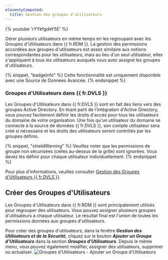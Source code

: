```yaml
---
eleventyComputed:
  title: Gestion des groupes d'utilisateurs
---
```

{% youtube 'rYYkfgdeY5E' %}

Gérer plusieurs utilisateurs en même temps en les regroupant avec les Groupes d'Utilisateurs dans {{ fr.RDM }}. La gestion des permissions accordées aux groupes d'utilisateurs est assez similaire aux notions correspondantes pour les utilisateurs, mais au lieu d'un seul utilisateur, elles s'appliquent à tous les utilisateurs auxquels vous avez assigné les groupes d'utilisateurs.

{% snippet, "badgeInfo" %}
Cette fonctionnalité est uniquement disponible avec une Source de Données Avancée.
{% endsnippet %}

### Groupes d'Utilisateurs dans {{ fr.DVLS }}

Les Groupes d'Utilisateurs dans {{ fr.DVLS }} sont en fait des liens vers des groupes Active Directory. En tirant parti de l'intégration d'Active Directory, vous pouvez facilement définir les droits d'accès pour tous les utilisateurs du domaine de votre organisation. Une fois qu'un utilisateur du domaine se connecte à la source de données {{ fr.DVLS }}, son compte utilisateur sera créé si nécessaire et les droits des utilisateurs seront contrôlés par les groupes définis.

{% snippet, "shieldWarning" %}
Veuillez noter que les permissions de groupe non sécurisées (celles au-dessus de la grille) sont ignorées. Vous devez les définir pour chaque utilisateur individuellement.
{% endsnippet %}

Pour plus d'informations, veuillez consulter [Gestion des Groupes d'Utilisateurs {{ fr.DVLS }}](/server/web-interface/administration/security-management/user-groups/).

## Créer des Groupes d'Utilisateurs

Les Groupes d'Utilisateurs dans {{ fr.RDM }} sont principalement utilisés pour regrouper des utilisateurs. Vous pouvez assigner plusieurs groupes d'utilisateurs à chaque utilisateur. Le résultat final est l'union de toutes les permissions données aux groupes d'utilisateurs.

Pour créer des groupes d'utilisateurs, dans la fenêtre ***Gestion des Utilisateurs et de la Sécurité***, cliquez sur le bouton ***Ajouter un Groupe d'Utilisateurs*** dans la section ***Groupes d'Utilisateurs***. Depuis le même menu, vous pouvez également modifier, assigner des utilisateurs, supprimer ou actualiser.
![Groupes d'Utilisateurs - Ajouter un Groupe d'Utilisateurs](https://cdnweb.devolutions.net/docs/docs_en_rdm_windows_clip11310.png)
